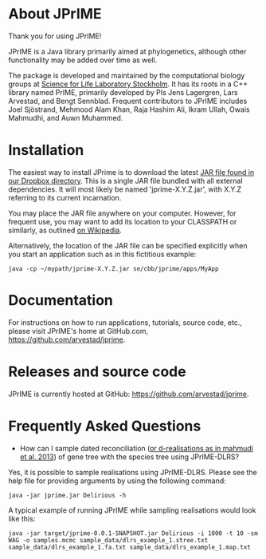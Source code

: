 

# About JPrIME

Thank you for using JPrIME!

JPrIME is a Java library primarily aimed at phylogenetics,
although other functionality may be added over time as well.

The package is developed and maintained by the computational biology
groups at [Science for Life Laboratory Stockholm](http://www.scilifelab.se/).
It has its roots in a C++ library named PrIME, primarily developed by PIs
Jens Lagergren, Lars Arvestad, and Bengt Sennblad. Frequent contributors to
JPrIME includes Joel Sjöstrand, Mehmood Alam Khan, Raja Hashim Ali, Ikram Ullah, Owais Mahmudhi,
and Auwn Muhammed.

# Installation

The easiest way to install JPrime is to download the latest [JAR file found in
our Dropbox directory](https://www.dropbox.com/sh/4yfyav5wmeyk34a/AAAhayS-dwx0OBeJl5RpuOYha?dl=0).
This is a single JAR file bundled with all external
dependencies. It will most likely be named 'jprime-X.Y.Z.jar', with
X.Y.Z referring to its current incarnation.

You may place the JAR file anywhere on your computer. However, for frequent use,
you may want to add its location to your CLASSPATH or similarly, as outlined
[on Wikipedia](http://en.wikipedia.org/wiki/Classpath_(Java)).

Alternatively, the location of the JAR file can be specified explicitly when you
start an application such as in this fictitious example:

```
java -cp ~/mypath/jprime-X.Y.Z.jar se/cbb/jprime/apps/MyApp
```

# Documentation

For instructions on how to run applications, tutorials, source code, etc., please
visit JPrIME's home at GitHub.com, https://github.com/arvestad/jprime.


# Releases and source code

JPrIME is currently hosted at GitHub: https://github.com/arvestad/jprime.

# Frequently Asked Questions

+ How can I sample dated reconciliation ([or d-realisations as in mahmudi et al. 2013](http://www.biomedcentral.com/1471-2105/14/S15/S10)) of gene tree with the species tree using JPrIME-DLRS?

Yes, it is possible to sample realisations using JPrIME-DLRS. Please see the help file for providing arguments by using the following command:
```
java -jar jprime.jar Delirious -h
```

A typical example of running JPrIME while sampling realisations would look like this:
```
java -jar target/jprime-0.0.1-SNAPSHOT.jar Delirious -i 1000 -t 10 -sm WAG -o samples.mcmc sample_data/dlrs_example_1.stree.txt sample_data/dlrs_example_1.fa.txt sample_data/dlrs_example_1.map.txt
```

